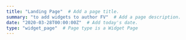 ```yaml
---
title: "Landing Page"  # Add a page title.
summary: "to add widgets to author FV"  # Add a page description.
date: "2020-03-28T00:00:00Z"  # Add today's date.
type: "widget_page"  # Page type is a Widget Page
---
```

